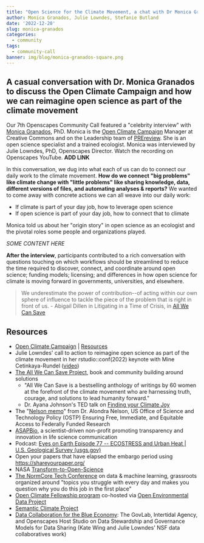 ```yaml
---
title: "Open Science for the Climate Movement, a chat with Dr Monica Granados"
author: Monica Granados, Julie Lowndes, Stefanie Butland
date: '2022-12-20'
slug: monica-granados
categories:
  - community
tags:
  - community-call
banner: img/blog/monica-granados-square.png
---
```


## A casual conversation with Dr. Monica Granados to discuss the Open Climate Campaign and how we can reimagine open science as part of the climate movement

Our 7th Openscapes Community Call featured a "celebrity interview" with [Monica Granados](https://www.monicagranados.com/), PhD. Monica is the [Open Climate Campaign](https://openclimatecampaign.org/) Manager at Creative Commons and on the Leadership team of [PREreview](https://www.prereview.org/). She is an open science specialist and a trained ecologist. Monica was interviewed by Julie Lowndes, PhD, Openscapes Director. Watch the recording on Openscapes YouTube. **ADD LINK**

In this conversation, we dug into what each of us can do to connect our daily work to the climate movement. **How do we connect "big problems" like climate change with "little problems" like sharing knowledge, data, different versions of files, and automating analyses & reports?** We wanted to come away with concrete actions we can all weave into our daily work:

-   If climate is part of your day job, how to leverage open science
-   If open science is part of your day job, how to connect that to climate

Monica told us about her "origin story" in open science as an ecologist and the pivotal roles some people and organizations played.

_SOME CONTENT HERE_

**After the interview**, participants contributed to a rich conversation with questions touching on which workflows should be streamlined to reduce the time required to discover, connect, and coordinate around open science; funding models; licensing; and differences in how open science for climate is moving forward in governments, universities, and elsewhere.

> We underestimate the power of contribution--of acting within our own sphere of influence to tackle the piece of the problem that is right in front of us. - Abigail Dillen in Litigating in a Time of Crisis, in [All We Can Save](https://www.allwecansave.earth/anthology)

## Resources

-   [Open Climate Campaign](https://openclimatecampaign.org/) | [Resources](https://openclimatecampaign.org/resources/)
-   Julie Lowndes' call to action to reimagine open science as part of the climate movement in her rstudio::conf(2022) keynote with Mine Cetinkaya-Rundel ([video](https://youtu.be/p7Hxu4coDl8?t=2979))
-   [The All We Can Save Project](https://www.allwecansave.earth/), book and community building around solutions
    -   "All We Can Save is a bestselling anthology of writings by 60 women at the forefront of the climate movement who are harnessing truth, courage, and solutions to lead humanity forward."
    -   Dr. Ayana Johnson's TED talk on [Finding your Climate Joy](https://www.ted.com/talks/ayana_elizabeth_johnson_how_to_find_joy_in_climate_action)
-   The "[Nelson memo](https://www.whitehouse.gov/wp-content/uploads/2022/08/08-2022-OSTP-Public-Access-Memo.pdf)" from Dr. Alondra Nelson, US Office of Science and Technology Policy (OSTP) Ensuring Free, Immediate, and Equitable Access to Federally Funded Research
-   [ASAPBio](https://asapbio.org/), a scientist-driven non-profit promoting transparency and innovation in life science communication
-   Podcast: [Eyes on Earth Episode 77 -- ECOSTRESS and Urban Heat | U.S. Geological Survey (usgs.gov)](https://www.usgs.gov/media/audio/eyes-earth-episode-77-ecostress-and-urban-heat)
-   Open your papers that have elapsed the embargo period using <https://shareyourpaper.org/>
-   NASA [Transform-to-Open-Science](https://nasa.github.io/Transform-to-Open-Science/)
-   [The NormCore Tech Conference](https://normconf.com/) on data & machine learning, grassroots organized around "topics you struggle with every day and makes you question why you do this job in the first place"
-   [Open Climate Fellowship program](https://open-climate.org/) co-hosted via [Open Environmental Data Project](https://www.openenvironmentaldata.org/)
-   [Semantic Climate Project](https://semanticclimate.github.io/p/en/)
-   [Data Collaboration for the Blue Economy](https://opendatapolicylab.org/articles/event-data-collaboration-for-the-blue-economy-the-govlab-intertidal-agency-and-openscapes-host-studio-on-data-stewardship-and-governance-models-for-data-sharing/index.html): The GovLab, Intertidal Agency, and Openscapes Host Studio on Data Stewardship and Governance Models for Data Sharing (Kate Wing and Julie Lowndes' NSF data collaboratives work)

